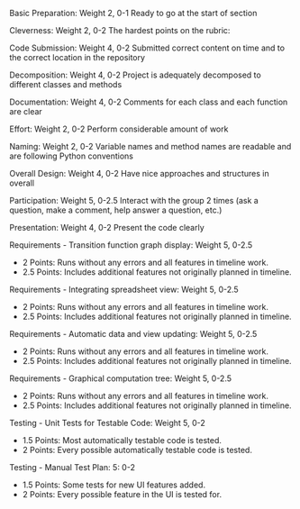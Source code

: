 Basic Preparation: Weight 2, 0-1
Ready to go at the start of section

Cleverness: Weight 2, 0-2
The hardest points on the rubric: 

Code Submission: Weight 4, 0-2
Submitted correct content on time and to the correct location in the repository

Decomposition: Weight 4, 0-2
Project is adequately decomposed to different classes and methods

Documentation: Weight 4, 0-2
Comments for each class and each function are clear

Effort: Weight 2, 0-2
Perform considerable amount of work

Naming: Weight 2, 0-2
Variable names and method names are readable and are following Python conventions

Overall Design: Weight 4, 0-2
Have nice approaches and structures in overall

Participation: Weight 5, 0-2.5
Interact with the group 2 times (ask a question, make a comment, help answer a question, etc.)

Presentation: Weight 4, 0-2
Present the code clearly

Requirements - Transition function graph display: Weight 5, 0-2.5
 * 2 Points: Runs without any errors and all features in timeline work.
 * 2.5 Points: Includes additional features not originally planned in timeline.

Requirements - Integrating spreadsheet view: Weight 5, 0-2.5
 * 2 Points: Runs without any errors and all features in timeline work.
 * 2.5 Points: Includes additional features not originally planned in timeline.

Requirements - Automatic data and view updating: Weight 5, 0-2.5
 * 2 Points: Runs without any errors and all features in timeline work.
 * 2.5 Points: Includes additional features not originally planned in timeline.

Requirements - Graphical computation tree: Weight 5, 0-2.5
 * 2 Points: Runs without any errors and all features in timeline work.
 * 2.5 Points: Includes additional features not originally planned in timeline.

Testing - Unit Tests for Testable Code: Weight 5, 0-2
 * 1.5 Points: Most automatically testable code is tested.
 * 2 Points: Every possible automatically testable code is tested.

Testing - Manual Test Plan: 5: 0-2
 * 1.5 Points: Some tests for new UI features added.
 * 2 Points: Every possible feature in the UI is tested for.